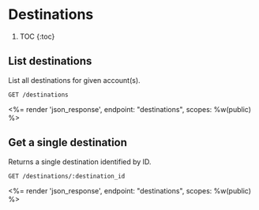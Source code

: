 # Destinations

1. TOC
{:toc}

## List destinations

List all destinations for given account(s).

~~~
GET /destinations
~~~

<%= render 'json_response', endpoint: "destinations",
  scopes: %w(public) %>

## Get a single destination

Returns a single destination identified by ID.

~~~
GET /destinations/:destination_id
~~~

<%= render 'json_response', endpoint: "destinations",
  scopes: %w(public) %>
